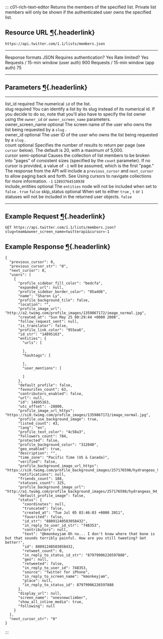 <div>

::: c01-rich-text-editor
Returns the members of the specified list. Private list members will
only be shown if the authenticated user owns the specified list.

## Resource URL [¶](#resource-url){.headerlink}

` https://api.twitter.com/1.1/lists/members.json `

  -------------------------------------- ------
  Response formats                       JSON
  Requires authentication?               Yes
  Rate limited?                          Yes
  Requests / 15-min window (user auth)   900
  Requests / 15-min window (app auth)    75
  -------------------------------------- ------

## Parameters [¶](#parameters){.headerlink}

  ---------------------------------------------------------------------------------------------------------------------------------------------------------------------------------- --------------- ------------------------------------------------------------------------------------------------------------------------------------------------------------------------------------------------------------------------- ----------- -----------
  list_id                                                                                                                                                                            required        The numerical ` id ` of the list.                                                                                                                                                                                                     
  slug                                                                                                                                                                               required        You can identify a list by its slug instead of its numerical id. If you decide to do so, note that you\'ll also have to specify the list owner using the ` owner_id ` or ` owner_screen_name ` parameters.                            
  owner_screen_name                                                                                                                                                                  optional        The screen name of the user who owns the list being requested by a ` slug ` .                                                                                                                                                         
  owner_id                                                                                                                                                                           optional        The user ID of the user who owns the list being requested by a ` slug ` .                                                                                                                                                             
  count                                                                                                                                                                              optional        Specifies the number of results to return per page (see ` cursor ` below). The default is 20, with a maximum of 5,000.                                                                                                                
  cursor                                                                                                                                                                             semi-optional   Causes the collection of list members to be broken into \"pages\" of consistent sizes (specified by the ` count ` parameter). If no cursor is provided, a value of ` -1 ` will be assumed, which is the first \"page.\"               
  The response from the API will include a ` previous_cursor ` and ` next_cursor ` to allow paging back and forth. See Using cursors to navigate collections for more information.   ` -1 `          ` 12893764510938 `                                                                                                                                                                                                                    
  include_entities                                                                                                                                                                   optional        The ` entities ` node will not be included when set to ` false ` .                                                                                                                                                        ` true `    ` false `
  skip_status                                                                                                                                                                        optional        When set to either ` true ` , ` t ` or ` 1 ` statuses will not be included in the returned user objects.                                                                                                                  ` false `   
  ---------------------------------------------------------------------------------------------------------------------------------------------------------------------------------- --------------- ------------------------------------------------------------------------------------------------------------------------------------------------------------------------------------------------------------------------- ----------- -----------

## Example Request [¶](#example-request){.headerlink}

` GET https://api.twitter.com/1.1/lists/members.json?slug=team&owner_screen_name=twitterapi&cursor=-1 `

## Example Response [¶](#example-response){.headerlink}

    {
      "previous_cursor": 0,
      "previous_cursor_str": "0",
      "next_cursor": 0,
      "users": [
        {
          "profile_sidebar_fill_color": "bedcfa",
          "expanded_url": null,
          "profile_sidebar_border_color": "85add6",
          "name": "Sharon Ly",
          "profile_background_tile": false,
          "location": "",
          "profile_image_url": "http://a2.twimg.com/profile_images/1359867172/image_normal.jpg",
          "created_at": "Sun May 25 00:29:44 +0000 2008",
          "follow_request_sent": null,
          "is_translator": false,
          "profile_link_color": "955ea6",
          "id_str": "14895163",
          "entities": {
            "urls": [

            ],
            "hashtags": [

            ],
            "user_mentions": [

            ]
          },
          "default_profile": false,
          "favourites_count": 63,
          "contributors_enabled": false,
          "url": null,
          "id": 14895163,
          "utc_offset": -28800,
          "profile_image_url_https": "https://si0.twimg.com/profile_images/1359867172/image_normal.jpg",
          "profile_use_background_image": true,
          "listed_count": 43,
          "lang": "en",
          "profile_text_color": "4c58a3",
          "followers_count": 784,
          "protected": false,
          "profile_background_color": "312040",
          "geo_enabled": true,
          "description": "",
          "time_zone": "Pacific Time (US & Canada)",
          "verified": false,
          "profile_background_image_url_https": "https://si0.twimg.com/profile_background_images/257176598/hydrangeas_94_68830.jpg",
          "notifications": null,
          "friends_count": 188,
          "statuses_count": 325,
          "profile_background_image_url": "http://a1.twimg.com/profile_background_images/257176598/hydrangeas_94_68830.jpg",
          "default_profile_image": false,
          "status": {
            "coordinates": null,
            "truncated": false,
            "created_at": "Tue Jul 05 03:46:03 +0000 2011",
            "favorited": false,
            "id_str": "88091240503058432",
            "in_reply_to_user_id_str": "748353",
            "contributors": null,
            "text": "@kmonkeyjam Oh no... I don't know where that bone is but that sounds terribly painful. How are you still tweeting? Get better!",
            "id": 88091240503058432,
            "retweet_count": 0,
            "in_reply_to_status_id_str": "87979906226597888",
            "geo": null,
            "retweeted": false,
            "in_reply_to_user_id": 748353,
            "source": "Twitter for iPhone",
            "in_reply_to_screen_name": "kmonkeyjam",
            "place": null,
            "in_reply_to_status_id": 87979906226597888
          },
          "display_url": null,
          "screen_name": "onesnowclimber",
          "show_all_inline_media": true,
          "following": null
        }
      ],
      "next_cursor_str": "0"
    }
:::

</div>
